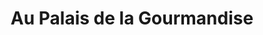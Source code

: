 ---
title: "Au Palais de la Gourmandise"
url: /bernay-en-champagne/au-palais-de-la-gourmandise/
shop: boulangerie
---